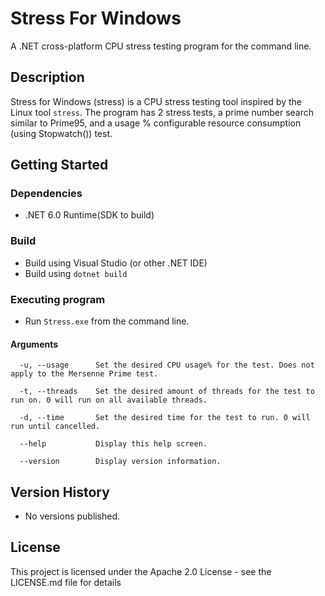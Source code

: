 # Stress For Windows

A .NET cross-platform CPU stress testing program for the command line.

## Description

Stress for Windows (stress) is a CPU stress testing tool inspired by the Linux tool `stress`. 
The program has 2 stress tests, a prime number search similar to Prime95, and a usage % configurable resource consumption (using Stopwatch()) test.


## Getting Started

### Dependencies

* .NET 6.0 Runtime(SDK to build)

### Build

* Build using Visual Studio (or other .NET IDE)
* Build using `dotnet build` 

### Executing program

* Run `Stress.exe` from the command line.

#### Arguments

```
  -u, --usage      Set the desired CPU usage% for the test. Does not apply to the Mersenne Prime test.

  -t, --threads    Set the desired amount of threads for the test to run on. 0 will run on all available threads.

  -d, --time       Set the desired time for the test to run. 0 will run until cancelled.

  --help           Display this help screen.

  --version        Display version information.
```


## Version History

* No versions published.

## License

This project is licensed under the Apache 2.0 License - see the LICENSE.md file for details

